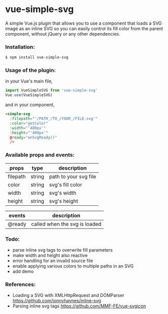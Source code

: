 # vue-simple-svg
A simple Vue.js plugin that allows you to use a component that loads a SVG image as an inline SVG so you can easily control its fill color from the parent component, without jQuery or any other dependencies.

### Installation:
```sh
$ npm install vue-simple-svg
```

### Usage of the plugin:
in your Vue's main file,
```javascript
import VueSimpleSVG from 'vue-simple-svg'
Vue.use(VueSimpleSVG)
```

and in your component,
```html
<simple-svg
  :filepath="'/PATH_/TO_/YOUR_/FILE.svg'"
  :color="getColor"
  :width="'400px'"
  :height="'400px'"
  @ready="onSvgReady()"
  />
```

### Available props and events:
| props | type | description |
| ------ | ------ | ------ |
| filepath | string | path to your svg file |
| color | string | svg's fill color |
| width | string | svg's width |
| height | string | svg's height |

| events | description |
| ------ | ------ |
| @ready | called when the svg is loaded |

### Todo:
- parse inline svg tags to overwrite fill parameters
- make width and height also reactive
- error handling for an invalid source file
- enable applying various colors to multiple paths in an SVG
- add demo

### References:
- Loading a SVG with XMLHttpRequest and DOMParser https://github.com/jonnyhaynes/inline-svg
- Parsing inline svg tags https://github.com/MMF-FE/vue-svgicon
